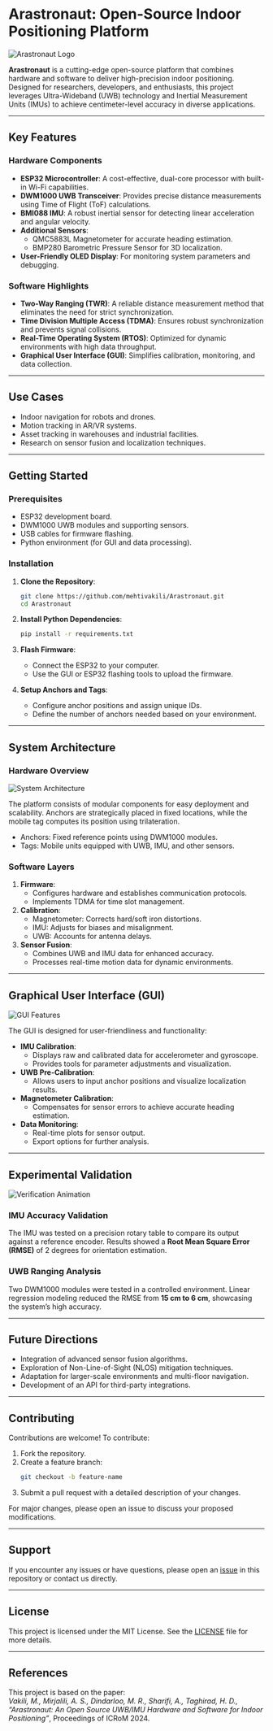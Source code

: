 # Arastronaut: Open-Source Indoor Positioning Platform

![Arastronaut Logo](#) <!-- Placeholder for Image 1 -->

**Arastronaut** is a cutting-edge open-source platform that combines hardware and software to deliver high-precision indoor positioning. Designed for researchers, developers, and enthusiasts, this project leverages Ultra-Wideband (UWB) technology and Inertial Measurement Units (IMUs) to achieve centimeter-level accuracy in diverse applications.

---

## Key Features

### Hardware Components
- **ESP32 Microcontroller**: A cost-effective, dual-core processor with built-in Wi-Fi capabilities.
- **DWM1000 UWB Transceiver**: Provides precise distance measurements using Time of Flight (ToF) calculations.
- **BMI088 IMU**: A robust inertial sensor for detecting linear acceleration and angular velocity.
- **Additional Sensors**:
  - QMC5883L Magnetometer for accurate heading estimation.
  - BMP280 Barometric Pressure Sensor for 3D localization.
- **User-Friendly OLED Display**: For monitoring system parameters and debugging.

### Software Highlights
- **Two-Way Ranging (TWR)**: A reliable distance measurement method that eliminates the need for strict synchronization.
- **Time Division Multiple Access (TDMA)**: Ensures robust synchronization and prevents signal collisions.
- **Real-Time Operating System (RTOS)**: Optimized for dynamic environments with high data throughput.
- **Graphical User Interface (GUI)**: Simplifies calibration, monitoring, and data collection.

---

## Use Cases
- Indoor navigation for robots and drones.
- Motion tracking in AR/VR systems.
- Asset tracking in warehouses and industrial facilities.
- Research on sensor fusion and localization techniques.

---

## Getting Started

### Prerequisites
- ESP32 development board.
- DWM1000 UWB modules and supporting sensors.
- USB cables for firmware flashing.
- Python environment (for GUI and data processing).

### Installation
1. **Clone the Repository**:
    ```bash
    git clone https://github.com/mehtivakili/Arastronaut.git
    cd Arastronaut
    ```

2. **Install Python Dependencies**:
    ```bash
    pip install -r requirements.txt
    ```

3. **Flash Firmware**:
    - Connect the ESP32 to your computer.
    - Use the GUI or ESP32 flashing tools to upload the firmware.

4. **Setup Anchors and Tags**:
    - Configure anchor positions and assign unique IDs.
    - Define the number of anchors needed based on your environment.

---

## System Architecture

### Hardware Overview
![System Architecture](#) <!-- Placeholder for Image 2 -->

The platform consists of modular components for easy deployment and scalability. Anchors are strategically placed in fixed locations, while the mobile tag computes its position using trilateration. 

- Anchors: Fixed reference points using DWM1000 modules.
- Tags: Mobile units equipped with UWB, IMU, and other sensors.

### Software Layers
1. **Firmware**:
   - Configures hardware and establishes communication protocols.
   - Implements TDMA for time slot management.
2. **Calibration**:
   - Magnetometer: Corrects hard/soft iron distortions.
   - IMU: Adjusts for biases and misalignment.
   - UWB: Accounts for antenna delays.
3. **Sensor Fusion**:
   - Combines UWB and IMU data for enhanced accuracy.
   - Processes real-time motion data for dynamic environments.

---

## Graphical User Interface (GUI)

![GUI Features](#) <!-- Placeholder for Image 3 -->

The GUI is designed for user-friendliness and functionality:
- **IMU Calibration**:
  - Displays raw and calibrated data for accelerometer and gyroscope.
  - Provides tools for parameter adjustments and visualization.
- **UWB Pre-Calibration**:
  - Allows users to input anchor positions and visualize localization results.
- **Magnetometer Calibration**:
  - Compensates for sensor errors to achieve accurate heading estimation.
- **Data Monitoring**:
  - Real-time plots for sensor output.
  - Export options for further analysis.

---

## Experimental Validation

![Verification Animation](#) <!-- Placeholder for GIF -->

### IMU Accuracy Validation
The IMU was tested on a precision rotary table to compare its output against a reference encoder. Results showed a **Root Mean Square Error (RMSE)** of 2 degrees for orientation estimation.

### UWB Ranging Analysis
Two DWM1000 modules were tested in a controlled environment. Linear regression modeling reduced the RMSE from **15 cm to 6 cm**, showcasing the system’s high accuracy.

---

## Future Directions
- Integration of advanced sensor fusion algorithms.
- Exploration of Non-Line-of-Sight (NLOS) mitigation techniques.
- Adaptation for larger-scale environments and multi-floor navigation.
- Development of an API for third-party integrations.

---

## Contributing

Contributions are welcome! To contribute:
1. Fork the repository.
2. Create a feature branch:
    ```bash
    git checkout -b feature-name
    ```
3. Submit a pull request with a detailed description of your changes.

For major changes, please open an issue to discuss your proposed modifications.

---

## Support

If you encounter any issues or have questions, please open an [issue](https://github.com/mehtivakili/Arastronaut/issues) in this repository or contact us directly.

---

## License

This project is licensed under the MIT License. See the [LICENSE](./LICENSE) file for more details.

---

## References
This project is based on the paper:  
_Vakili, M., Mirjalili, A. S., Dindarloo, M. R., Sharifi, A., Taghirad, H. D., “Arastronaut: An Open Source UWB/IMU Hardware and Software for Indoor Positioning”_, Proceedings of ICRoM 2024.

